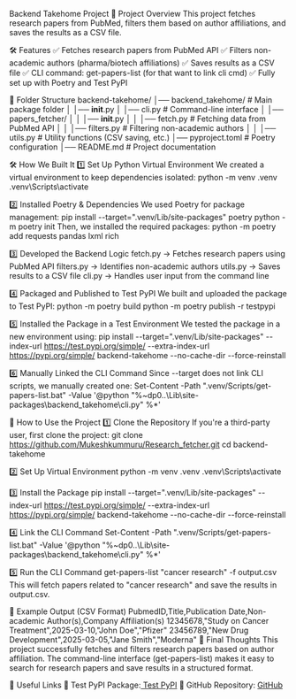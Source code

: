 ﻿Backend Takehome Project
📌 Project Overview
This project fetches research papers from PubMed, filters them based on author affiliations, and saves the results as a CSV file.

🛠 Features
✅ Fetches research papers from PubMed API
✅ Filters non-academic authors (pharma/biotech affiliations)
✅ Saves results as a CSV file
✅ CLI command: get-papers-list (for that want to link cli cmd)
✅ Fully set up with Poetry and Test PyPI

📂 Folder Structure
backend-takehome/
│── backend_takehome/       # Main package folder
│   │── __init__.py
│   │── cli.py              # Command-line interface
│   │── papers_fetcher/
│   │   │── __init__.py
│   │   │── fetch.py        # Fetching data from PubMed API
│   │   │── filters.py      # Filtering non-academic authors
│   │   │── utils.py        # Utility functions (CSV saving, etc.)
│── pyproject.toml          # Poetry configuration
│── README.md               # Project documentation


🛠 How We Built It
1️⃣ Set Up Python Virtual Environment
We created a virtual environment to keep dependencies isolated:
python -m venv .venv
.venv\Scripts\activate


2️⃣ Installed Poetry & Dependencies
We used Poetry for package management:
pip install --target=".venv/Lib/site-packages" poetry
python -m poetry init
Then, we installed the required packages:
python -m poetry add requests pandas lxml rich


3️⃣ Developed the Backend Logic
fetch.py → Fetches research papers using PubMed API
filters.py → Identifies non-academic authors
utils.py → Saves results to a CSV file
cli.py → Handles user input from the command line


4️⃣ Packaged and Published to Test PyPI
We built and uploaded the package to Test PyPI:
python -m poetry build
python -m poetry publish -r testpypi


5️⃣ Installed the Package in a Test Environment
We tested the package in a new environment using:
pip install --target=".venv/Lib/site-packages" --index-url https://test.pypi.org/simple/ --extra-index-url https://pypi.org/simple/ backend-takehome --no-cache-dir --force-reinstall


6️⃣ Manually Linked the CLI Command
Since --target does not link CLI scripts, we manually created one:
Set-Content -Path ".venv/Scripts/get-papers-list.bat" -Value '@python "%~dp0..\Lib\site-packages\backend_takehome\cli.py" %*'


🚀 How to Use the Project
1️⃣ Clone the Repository
If you're a third-party user, first clone the project:
git clone https://github.com/Mukeshkummuru/Research_fetcher.git
cd backend-takehome


2️⃣ Set Up Virtual Environment
python -m venv .venv
.venv\Scripts\activate


3️⃣ Install the Package
pip install --target=".venv/Lib/site-packages" --index-url https://test.pypi.org/simple/ --extra-index-url https://pypi.org/simple/ backend-takehome --no-cache-dir --force-reinstall


4️⃣ Link the CLI Command
Set-Content -Path ".venv/Scripts/get-papers-list.bat" -Value '@python "%~dp0..\Lib\site-packages\backend_takehome\cli.py" %*'


5️⃣ Run the CLI Command
get-papers-list "cancer research" -f output.csv
This will fetch papers related to "cancer research" and save the results in output.csv.

📄 Example Output (CSV Format)
PubmedID,Title,Publication Date,Non-academic Author(s),Company Affiliation(s)
12345678,"Study on Cancer Treatment",2025-03-10,"John Doe","Pfizer"
23456789,"New Drug Development",2025-03-05,"Jane Smith","Moderna"
🎯 Final Thoughts
This project successfully fetches and filters research papers based on author affiliation. The command-line interface (get-papers-list) makes it easy to search for research papers and save results in a structured format.

🔗 Useful Links
🔹 Test PyPI Package:[ Test PyPI](https://test.pypi.org/project/backend-takehome/)
🔹 GitHub Repository: [GitHub](https://github.com/Mukeshkummuru)

 